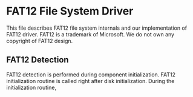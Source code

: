 
# FAT12 File System Driver

This file describes FAT12 file system internals and our implementation of FAT12 driver. FAT12 is a trademark of 
Microsoft. We do not own any copyright of FAT12 design.

## FAT12 Detection

FAT12 detection is performed during component initialization. FAT12 initialization routine is called right after disk
initialization. During the initialization routine, 